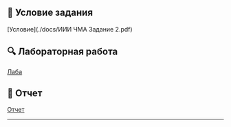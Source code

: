 ## 📄 Условие задания  
[Условие](./docs/ИИИ ЧМА Задание 2.pdf)  

## 🔍 Лабораторная работа  
[Лаба](./notebooks/Nlab-2.ipynb)  

## 📄 Отчет  
[Отчет](./otchet/lab2.pdf) 

---
